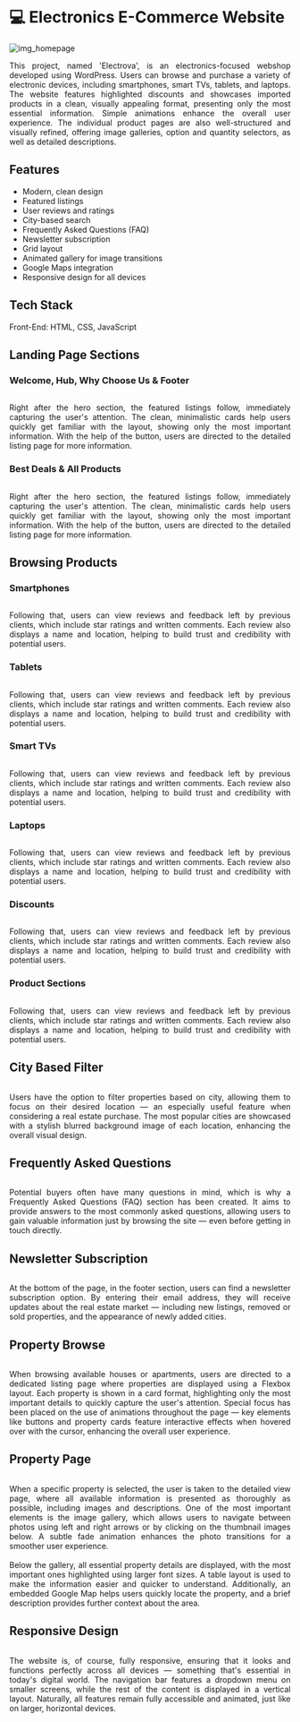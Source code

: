 <body> 
    <h1>💻 Electronics E-Commerce Website  </h1>  
    <img src="img/1.JPG" alt="img_homepage"> 
    <p align="justify">This project, named 'Electrova', is an electronics-focused webshop developed using WordPress. Users can browse and purchase a variety of electronic devices, including smartphones, smart TVs, tablets, and laptops. The website features highlighted discounts and showcases imported products in a clean, visually appealing format, presenting only the most essential information. Simple animations enhance the overall user experience. The individual product pages are also well-structured and visually refined, offering image galleries, option and quantity selectors, as well as detailed descriptions.</p>
    <h2>Features</h2>
    <ul>
        <li>Modern, clean design</li>
        <li>Featured listings</li>
        <li>User reviews and ratings</li>
        <li>City-based search</li>
        <li>Frequently Asked Questions (FAQ)</li>
        <li>Newsletter subscription</li>
        <li>Grid layout</li>
        <li>Animated gallery for image transitions</li>
        <li>Google Maps integration</li>
        <li>Responsive design for all devices</li>
      </ul>   
    <h2>Tech Stack</h2>  
    <p>Front-End: HTML, CSS, JavaScript</p>   
    <h2>Landing Page Sections</h2> 
    <h3>Welcome, Hub, Why Choose Us & Footer </h3>
    <img src="img/ketto.png" alt="" srcset="">    
    <p align="justify">Right after the hero section, the featured listings follow, immediately capturing the user's attention. The clean, minimalistic cards help users quickly get familiar with the layout, showing only the most important information. With the help of the button, users are directed to the detailed listing page for more information.</p>
    <h3>Best Deals & All Products</h3>
    <img src="img/egy.png" alt="" srcset="">    
    <p align="justify">Right after the hero section, the featured listings follow, immediately capturing the user's attention. The clean, minimalistic cards help users quickly get familiar with the layout, showing only the most important information. With the help of the button, users are directed to the detailed listing page for more information.</p>
    <h2>Browsing Products</h2>  
    <h3>Smartphones</h3>
    <img src="img/10.JPG" alt="" srcset="">    
    <p align="justify">Following that, users can view reviews and feedback left by previous clients, which include star ratings and written comments. Each review also displays a name and location, helping to build trust and credibility with potential users.</p>
    <h3>Tablets</h3>
    <img src="img/11.JPG" alt="" srcset="">    
    <p align="justify">Following that, users can view reviews and feedback left by previous clients, which include star ratings and written comments. Each review also displays a name and location, helping to build trust and credibility with potential users.</p>
    <h3>Smart TVs</h3>
    <img src="img/12.JPG" alt="" srcset="">    
    <p align="justify">Following that, users can view reviews and feedback left by previous clients, which include star ratings and written comments. Each review also displays a name and location, helping to build trust and credibility with potential users.</p>
    <h3>Laptops</h3>
    <img src="img/13.JPG" alt="" srcset="">    
    <p align="justify">Following that, users can view reviews and feedback left by previous clients, which include star ratings and written comments. Each review also displays a name and location, helping to build trust and credibility with potential users.</p>
    <h3>Discounts</h3>
    <img src="img/8.JPG" alt="" srcset="">    
    <p align="justify">Following that, users can view reviews and feedback left by previous clients, which include star ratings and written comments. Each review also displays a name and location, helping to build trust and credibility with potential users.</p>
    <h3>Product Sections</h3>
    <img src="img/harom.png" alt="" srcset="">    
    <p align="justify">Following that, users can view reviews and feedback left by previous clients, which include star ratings and written comments. Each review also displays a name and location, helping to build trust and credibility with potential users.</p>
    <h2>City Based Filter</h2>
    <img src="img/git7.JPG" alt="" srcset="">
    <p align="justify">Users have the option to filter properties based on city, allowing them to focus on their desired location — an especially useful feature when considering a real estate purchase. The most popular cities are showcased with a stylish blurred background image of each location, enhancing the overall visual design.</p>
    <h2>Frequently Asked Questions</h2>
    <img src="img/git8.JPG" alt="" srcset="">  
    <p align="justify">Potential buyers often have many questions in mind, which is why a Frequently Asked Questions (FAQ) section has been created. It aims to provide answers to the most commonly asked questions, allowing users to gain valuable information just by browsing the site — even before getting in touch directly.</p>
    <h2>Newsletter Subscription</h2>
    <img src="img/git9.JPG" alt="" srcset=""> 
    <p align="justify">At the bottom of the page, in the footer section, users can find a newsletter subscription option. By entering their email address, they will receive updates about the real estate market — including new listings, removed or sold properties, and the appearance of newly added cities.</p>
    <h2>Property Browse</h2>
    <img src="img/git2.JPG" alt="" srcset="">
    <p align="justify">When browsing available houses or apartments, users are directed to a dedicated listing page where properties are displayed using a Flexbox layout. Each property is shown in a card format, highlighting only the most important details to quickly capture the user's attention. Special focus has been placed on the use of animations throughout the page — key elements like buttons and property cards feature interactive effects when hovered over with the cursor, enhancing the overall user experience.</p>
    <h2>Property Page</h2>
    <img src="img/git3.JPG" alt="" srcset="">
    <p align="justify">When a specific property is selected, the user is taken to the detailed view page, where all available information is presented as thoroughly as possible, including images and descriptions. One of the most important elements is the image gallery, which allows users to navigate between photos using left and right arrows or by clicking on the thumbnail images below. A subtle fade animation enhances the photo transitions for a smoother user experience. <br><br>
        Below the gallery, all essential property details are displayed, with the most important ones highlighted using larger font sizes. A table layout is used to make the information easier and quicker to understand. Additionally, an embedded Google Map helps users quickly locate the property, and a brief description provides further context about the area.</p>
    <h2>Responsive Design</h2>
    <img src="img/git13.png" alt="" srcset="">
    <p align="justify">The website is, of course, fully responsive, ensuring that it looks and functions perfectly across all devices — something that's essential in today's digital world. The navigation bar features a dropdown menu on smaller screens, while the rest of the content is displayed in a vertical layout. Naturally, all features remain fully accessible and animated, just like on larger, horizontal devices.</p>

    
    
    
